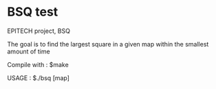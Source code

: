 # BSQ test
EPITECH project, BSQ

The goal is to find the largest square in a given map within the smallest amount of time

Compile with :
$make

USAGE :
$./bsq [map]
